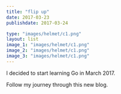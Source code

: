 ```yaml
---
title: "flip up"
date: 2017-03-23
publishdate: 2017-03-24

type: "images/helmet/c1.png"
layout: list
image_1: "images/helmet/c1.png"
image_2: "images/helmet/c1.png"
image_3: "images/helmet/c1.png"
---
```


I decided to start learning Go in March 2017.

Follow my journey through this new blog.